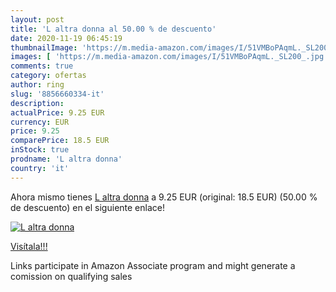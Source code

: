 ```yaml
---
layout: post
title: 'L altra donna al 50.00 % de descuento'
date: 2020-11-19 06:45:19
thumbnailImage: 'https://m.media-amazon.com/images/I/51VMBoPAqmL._SL200_.jpg'
images: [ 'https://m.media-amazon.com/images/I/51VMBoPAqmL._SL200_.jpg' ]
comments: true
category: ofertas
author: ring
slug: '8856660334-it'
description:
actualPrice: 9.25 EUR
currency: EUR
price: 9.25
comparePrice: 18.5 EUR
inStock: true
prodname: 'L altra donna'
country: 'it'
---
```


Ahora mismo tienes [L altra donna](https://www.amazon.it/dp/8856660334/?tag=tolees00-21) a 9.25 EUR (original: 18.5 EUR) (50.00 %  de descuento) en el siguiente enlace!

[![L altra donna](https://m.media-amazon.com/images/I/51VMBoPAqmL._SL200_.jpg)](https://www.amazon.it/dp/8856660334/?tag=tolees00-21)

[Visítala!!!](https://www.amazon.it/dp/8856660334/?tag=tolees00-21)

Links participate in Amazon Associate program and might generate a comission on qualifying sales

